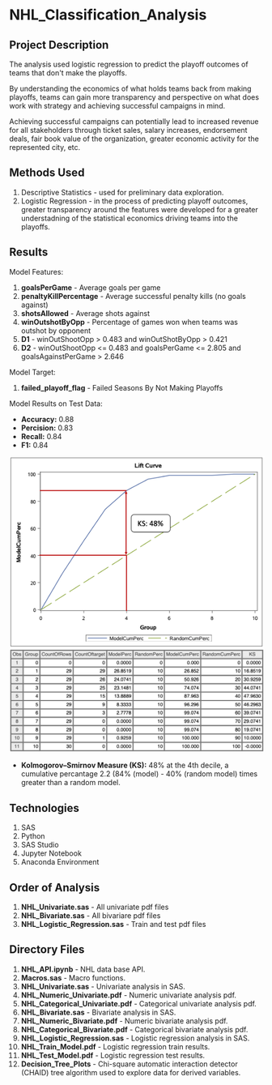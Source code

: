 # NHL_Classification_Analysis

## Project Description

The analysis used logistic regression to predict the playoff outcomes of teams that don't make the playoffs. 

By understanding the economics of what holds teams back from making playoffs, teams can gain more transparency and perspective on what does work with strategy and achieving successful campaigns in mind.

Achieving successful campaigns can potentially lead to increased revenue for all stakeholders through ticket sales, salary increases, 
endorsement deals, fair book value of the organization, greater economic activity for the represented city, etc.  

## Methods Used

1) Descriptive Statistics - used for preliminary data exploration.
2) Logistic Regression - in the process of predicting playoff outcomes, greater transparency around the features were developed for a greater understadning of the statistical economics driving teams into the playoffs.

## Results 

Model Features:

1) **goalsPerGame** - Average goals per game
2) **penaltyKillPercentage** - Average successful penalty kills (no goals against)
3) **shotsAllowed** - Average shots against
4) **winOutshotByOpp** - Percentage of games won when teams was outshot by opponent
5) **D1** -  winOutShootOpp > 0.483 and winOutShotByOpp > 0.421
6) **D2** - winOutShootOpp <= 0.483 and goalsPerGame <= 2.805 and goalsAgainstPerGame > 2.646

Model Target:

1) **failed_playoff_flag** -  Failed Seasons By Not Making Playoffs

Model Results on Test Data:

* **Accuracy:** 0.88
* **Percision:** 0.83
* **Recall:** 0.84
* **F1:** 0.84

![](ReadMe_Images/Cap.png)
![](ReadMe_Images/Cap_Table.png)

* **Kolmogorov–Smirnov Measure (KS):** 48% at the 4th decile, a cumulative percantage 2.2 (84% (model) - 40% (random model) times greater than a random model.

## Technologies 

1) SAS 
2) Python
3) SAS Studio
4) Jupyter Notebook
5) Anaconda Environment

## Order of Analysis

1) **NHL_Univariate.sas** - All univariate pdf files
2) **NHL_Bivariate.sas** - All bivariare pdf files
3) **NHL_Logistic_Regression.sas** - Train and test pdf files

## Directory Files

1) **NHL_API.ipynb** - NHL data base API.
2) **Macros.sas** - Macro functions.
3) **NHL_Univariate.sas** - Univariate analysis in SAS.
4) **NHL_Numeric_Univariate.pdf** - Numeric univariate analysis pdf.
5) **NHL_Categorical_Univariate.pdf** - Categorical univariate analysis pdf.
6) **NHL_Bivariate.sas** - Bivariate analysis in SAS.
7) **NHL_Numeric_Bivariate.pdf** -  Numeric bivariate analysis pdf.
8) **NHL_Categorical_Bivariate.pdf** -  Categorical bivariate analysis pdf.
9) **NHL_Logistic_Regression.sas** - Logistic regression analysis in SAS.
10) **NHL_Train_Model.pdf** - Logistic regression train results.
11) **NHL_Test_Model.pdf** -  Logistic regression test results.
12) **Decision_Tree_Plots** - Chi-square automatic interaction detector (CHAID) tree algorithm used to explore data for derived variables.


